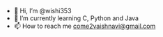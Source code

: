 - 👋 Hi, I’m @wishi353
- 🌱 I’m currently learning C, Python and Java
- 📫 How to reach me come2vaishnavi@gmail.com

<!---
wishi353/wishi353 is a ✨ special ✨ repository because its `README.md` (this file) appears on your GitHub profile.
You can click the Preview link to take a look at your changes.
--->
